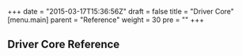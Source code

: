 +++
date = "2015-03-17T15:36:56Z"
draft = false
title = "Driver Core"
[menu.main]
  parent = "Reference"
  weight = 30
  pre = "<i class='fa'></i>"
+++

## Driver Core Reference

